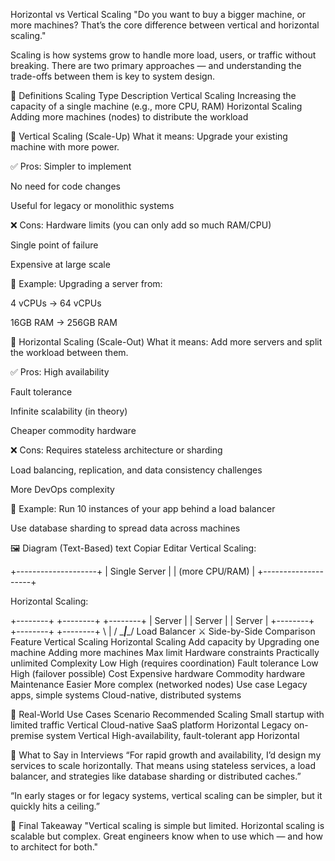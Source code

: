 Horizontal vs Vertical Scaling
"Do you want to buy a bigger machine, or more machines? That’s the core difference between vertical and horizontal scaling."

Scaling is how systems grow to handle more load, users, or traffic without breaking. There are two primary approaches — and understanding the trade-offs between them is key to system design.

🧭 Definitions
Scaling Type	Description
Vertical Scaling	Increasing the capacity of a single machine (e.g., more CPU, RAM)
Horizontal Scaling	Adding more machines (nodes) to distribute the workload

🔺 Vertical Scaling (Scale-Up)
What it means: Upgrade your existing machine with more power.

✅ Pros:
Simpler to implement

No need for code changes

Useful for legacy or monolithic systems

❌ Cons:
Hardware limits (you can only add so much RAM/CPU)

Single point of failure

Expensive at large scale

🧪 Example:
Upgrading a server from:

4 vCPUs → 64 vCPUs

16GB RAM → 256GB RAM

🔹 Horizontal Scaling (Scale-Out)
What it means: Add more servers and split the workload between them.

✅ Pros:
High availability

Fault tolerance

Infinite scalability (in theory)

Cheaper commodity hardware

❌ Cons:
Requires stateless architecture or sharding

Load balancing, replication, and data consistency challenges

More DevOps complexity

🧪 Example:
Run 10 instances of your app behind a load balancer

Use database sharding to spread data across machines

🖼️ Diagram (Text-Based)
text
Copiar
Editar
Vertical Scaling:

   +--------------------+
   |   Single Server    |
   |  (more CPU/RAM)    |
   +--------------------+

Horizontal Scaling:

   +--------+   +--------+   +--------+
   | Server |   | Server |   | Server |
   +--------+   +--------+   +--------+
       \           |           /
        \__________|__________/
                Load Balancer
⚔️ Side-by-Side Comparison
Feature	Vertical Scaling	Horizontal Scaling
Add capacity by	Upgrading one machine	Adding more machines
Max limit	Hardware constraints	Practically unlimited
Complexity	Low	High (requires coordination)
Fault tolerance	Low	High (failover possible)
Cost	Expensive hardware	Commodity hardware
Maintenance	Easier	More complex (networked nodes)
Use case	Legacy apps, simple systems	Cloud-native, distributed systems

🧠 Real-World Use Cases
Scenario	Recommended Scaling
Small startup with limited traffic	Vertical
Cloud-native SaaS platform	Horizontal
Legacy on-premise system	Vertical
High-availability, fault-tolerant app	Horizontal

💬 What to Say in Interviews
“For rapid growth and availability, I’d design my services to scale horizontally. That means using stateless services, a load balancer, and strategies like database sharding or distributed caches.”

“In early stages or for legacy systems, vertical scaling can be simpler, but it quickly hits a ceiling.”

🏁 Final Takeaway
"Vertical scaling is simple but limited. Horizontal scaling is scalable but complex. Great engineers know when to use which — and how to architect for both."